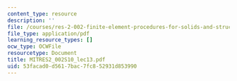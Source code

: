 ```yaml
---
content_type: resource
description: ''
file: /courses/res-2-002-finite-element-procedures-for-solids-and-structures-spring-2010/53facad0d5617bac7fc852931d853990_MITRES2_002S10_lec13.pdf
file_type: application/pdf
learning_resource_types: []
ocw_type: OCWFile
resourcetype: Document
title: MITRES2_002S10_lec13.pdf
uid: 53facad0-d561-7bac-7fc8-52931d853990
---
```

